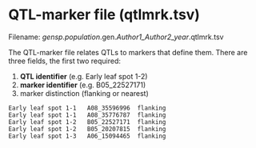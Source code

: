 # QTL-marker file (qtlmrk.tsv)
Filename: *gensp.population*.gen.*Author1_Author2_year*.qtlmrk.tsv

The QTL-marker file relates QTLs to markers that define them. There are three fields, the first two required:
1. **QTL identifier** (e.g. Early leaf spot 1-2)
2. **marker identifier** (e.g. B05_22527171)
3. marker distinction (flanking or nearest)
```
Early leaf spot 1-1   A08_35596996  flanking
Early leaf spot 1-1   A08_35776787  flanking
Early leaf spot 1-2   B05_22527171  flanking
Early leaf spot 1-2   B05_20207815  flanking
Early leaf spot 1-3   A06_15094465  flanking
```
